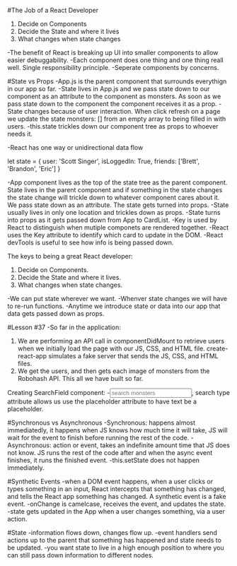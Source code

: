 #The Job of a React Developer

1. Decide on Components
2. Decide the State and where it lives
3. What changes when state changes

-The benefit of React is breaking up UI into smaller components to allow easier debuggability.
-Each component does one thing and one thing reall well. Single responsibility principle.
-Seperate components by concerns.

#State vs Props
-App.js is the parent component that surrounds everythign in our app so far.
-State lives in App.js and we pass state down to our <CardList /> component as an attribute to the component as monsters. As soon as we pass state down to the component
the component receives it as a prop.
-State changes because of user interaction. When click refresh on a page we update the state monsters: [] from an empty array to being filled in with users.
-this.state trickles down our component tree as props to whoever needs it.

-React has one way or unidirectional data flow

let state = {
user: 'Scott Singer',
isLoggedIn: True,
friends: ['Brett', 'Brandon', 'Eric']
}

-App component lives as the top of the state tree as the parent component. State lives in the parent component and if something in the state changes the state change
will trickle down to whatever component cares about it. We pass state down as an attribute. The state gets turned into props.
-State usually lives in only one location and trickles down as props.
-State turns into props as it gets passed down from App to CardList.
-Key is used by React to distinguish when mutiple componets are rendered together.
-React uses the Key attribute to identify which card to update in the DOM.
-React devTools is useful to see how info is being passed down.

The keys to being a great React developer:

1. Decide on Components.
2. Decide the State and where it lives.
3. What changes when state changes.

-We can put state wherever we want.
-Whenver state changes we will have to re-run functions.
-Anytime we introduce state or data into our app that data gets passed down as props.

#Lesson #37
-So far in the application:

1.  We are performing an API call in componentDidMount to retrieve users when we initially load the page with our JS, CSS, and HTML file. create-react-app simulates a fake server that sends the JS, CSS, and HTML files.
2.  We get the users, and then gets each image of monsters from the Robohash API. This all we have built so far.

Creating SearchField component: -<input type="search" placeholder="search monsters" />, search type attribute allows us use the placeholder attribute to have text be a placeholder.

#Synchronous vs Asynchronous
-Synchronous: happens almost immediatedly, it happens when JS knows how much time it will take, JS will wait for the event to finish before running the rest of the code.
-Asynchronous: action or event, takes an indefinite amount time that JS does not know. JS runs the rest of the code after and when the async event finishes, it runs the finished event.
-this.setState does not happen immediately.

#Synthetic Events
-when a DOM event happens, when a user clicks or types something in an input, React intercepts that something has changed, and tells the React app something has changed. A synthetic event is a fake event.
-onChange is camelcase, receives the event, and updates the state.  
-state gets updated in the App when a user changes something, via a user action.

#State
-information flows down, changes flow up.
-event handlers send actions up to the parent that something has happened and state needs to be updated.
-you want state to live in a high enough position to where you can still pass down information to different nodes.
